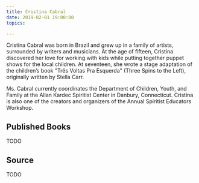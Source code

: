 ```yaml
---
title: Cristina Cabral
date: 2019-02-01 19:00:00
topics: 

---
```


Cristina Cabral was born in Brazil and grew up in a family of artists, surrounded by writers and musicians. At the age of fifteen, Cristina discovered her love for working with kids while putting together puppet shows for the local children. At seventeen, she wrote a stage adaptation of the children’s book "Três Voltas Pra Esquerda" (Three Spins to the Left), originally written by Stella Carr.

Ms. Cabral currently coordinates the Department of Children, Youth, and Family at the Allan Kardec Spiritist Center in Danbury, Connecticut. Cristina is also one of the creators and organizers of the Annual Spiritist Educators Workshop.


## Published Books
TODO

## Source
TODO



